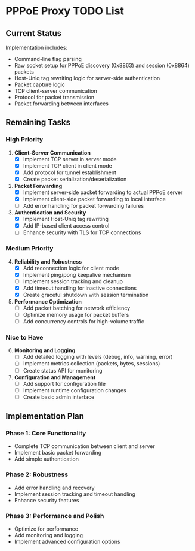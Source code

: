 # PPPoE Proxy TODO List

## Current Status

Implementation includes:
- Command-line flag parsing
- Raw socket setup for PPPoE discovery (0x8863) and session (0x8864) packets
- Host-Uniq tag rewriting logic for server-side authentication
- Packet capture logic
- TCP client-server communication
- Protocol for packet transmission
- Packet forwarding between interfaces

## Remaining Tasks

### High Priority

1. **Client-Server Communication**
   - [x] Implement TCP server in server mode
   - [x] Implement TCP client in client mode
   - [x] Add protocol for tunnel establishment
   - [x] Create packet serialization/deserialization

2. **Packet Forwarding**
   - [x] Implement server-side packet forwarding to actual PPPoE server
   - [x] Implement client-side packet forwarding to local interface
   - [ ] Add error handling for packet forwarding failures

3. **Authentication and Security**
   - [x] Implement Host-Uniq tag rewriting
   - [x] Add IP-based client access control
   - [ ] Enhance security with TLS for TCP connections

### Medium Priority

4. **Reliability and Robustness**
   - [x] Add reconnection logic for client mode
   - [x] Implement ping/pong keepalive mechanism
   - [ ] Implement session tracking and cleanup
   - [x] Add timeout handling for inactive connections
   - [x] Create graceful shutdown with session termination

5. **Performance Optimization**
   - [ ] Add packet batching for network efficiency
   - [ ] Optimize memory usage for packet buffers
   - [ ] Add concurrency controls for high-volume traffic

### Nice to Have

6. **Monitoring and Logging**
   - [ ] Add detailed logging with levels (debug, info, warning, error)
   - [ ] Implement metrics collection (packets, bytes, sessions)
   - [ ] Create status API for monitoring

7. **Configuration and Management**
   - [ ] Add support for configuration file
   - [ ] Implement runtime configuration changes
   - [ ] Create basic admin interface

## Implementation Plan

### Phase 1: Core Functionality
- Complete TCP communication between client and server
- Implement basic packet forwarding
- Add simple authentication

### Phase 2: Robustness
- Add error handling and recovery
- Implement session tracking and timeout handling
- Enhance security features

### Phase 3: Performance and Polish
- Optimize for performance
- Add monitoring and logging
- Implement advanced configuration options